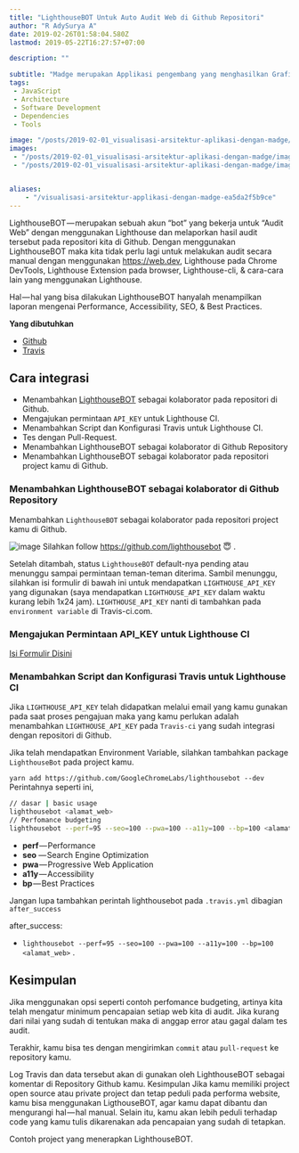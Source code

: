 ```yaml
---
title: "LighthouseBOT Untuk Auto Audit Web di Github Repositori"
author: "R AdySurya A"
date: 2019-02-26T01:58:04.580Z
lastmod: 2019-05-22T16:27:57+07:00

description: ""

subtitle: "Madge merupakan Applikasi pengembang yang menghasilkan Grafik Visual mengenai struktur sebuah applikasi, modul-modul yang digunakan…"
tags:
 - JavaScript 
 - Architecture 
 - Software Development 
 - Dependencies 
 - Tools 

image: "/posts/2019-02-01_visualisasi-arsitektur-aplikasi-dengan-madge/images/1.png" 
images:
 - "/posts/2019-02-01_visualisasi-arsitektur-aplikasi-dengan-madge/images/1.png" 
 - "/posts/2019-02-01_visualisasi-arsitektur-aplikasi-dengan-madge/images/2.png" 


aliases:
    - "/visualisasi-arsitektur-applikasi-dengan-madge-ea5da2f5b9ce"
---
```

LighthouseBOT — merupakan sebuah akun “bot” yang bekerja untuk “Audit Web” dengan menggunakan Lighthouse dan melaporkan hasil audit tersebut pada repositori kita di Github. Dengan menggunakan LighthouseBOT maka kita tidak perlu lagi untuk melakukan audit secara manual dengan menggunakan https://web.dev, Lighthouse pada Chrome DevTools, Lighthouse Extension pada browser, Lighthouse-cli, & cara-cara lain yang menggunakan Lighthouse.

Hal — hal yang bisa dilakukan LighthouseBOT hanyalah menampilkan laporan mengenai Performance, Accessibility, SEO, & Best Practices.

**Yang dibutuhkan**
- [Github](https://github.com)
- [Travis](https://travis.org) 

## Cara integrasi
- Menambahkan [LighthouseBOT](https://github.com/lighthousebot) sebagai kolaborator pada repositori di Github.
- Mengajukan permintaan `API_KEY` untuk Lighthouse CI.
- Menambahkan Script dan Konfigurasi Travis untuk Lighthouse CI.
- Tes dengan Pull-Request.
- Menambahkan LighthouseBOT sebagai kolaborator di Github Repository
- Menambahkan LighthouseBOT sebagai kolaborator pada repositori project kamu di Github.

### Menambahkan LighthouseBOT sebagai kolaborator di Github Repository
Menambahkan  `LighthouseBOT` sebagai kolaborator pada repositori project kamu di Github.
   
    
![image](/posts/2019-02-26_lighthousebot_untuk_auto_audit_web_di_github_repositori/images/2.png)
Silahkan follow https://github.com/lighthousebot 😇 .  
   
  
Setelah ditambah, status `LighthouseBOT` default-nya pending atau menunggu sampai permintaan teman-teman diterima. Sambil menunggu, silahkan isi formulir di bawah ini untuk mendapatkan `LIGHTHOUSE_API_KEY` yang digunakan (saya mendapatkan `LIGHTHOUSE_API_KEY` dalam waktu kurang lebih 1x24 jam).    `LIGHTHOUSE_API_KEY` nanti di tambahkan pada `environment variable` di Travis-ci.com.
### Mengajukan Permintaan API_KEY untuk Lighthouse CI
[Isi Formulir Disini](https://docs.google.com/forms/d/e/1FAIpQLSdIc3QNIMn7bBMgl2cfxmmo6wGBlUpdLGxjB_ml464t9eCg_A/viewform)
   
### Menambahkan Script dan Konfigurasi Travis untuk Lighthouse CI
Jika `LIGHTHOUSE_API_KEY` telah didapatkan melalui email yang kamu gunakan pada saat proses pengajuan maka yang kamu perlukan adalah menambahkan `LIGHTHOUSE_API_KEY` pada `Travis-ci` yang sudah integrasi dengan repositori di Github.


Jika telah mendapatkan Environment Variable, silahkan tambahkan package `LighthouseBot` pada project kamu.

`yarn add https://github.com/GoogleChromeLabs/lighthousebot --dev`
Perintahnya seperti ini,
```bash
// dasar | basic usage
lighthousebot <alamat_web>
// Perfomance budgeting
lighthousebot --perf=95 --seo=100 --pwa=100 --a11y=100 --bp=100 <alamat_web>
```  

- **perf** — Performance
- **seo** — Search Engine Optimization
- **pwa** — Progressive Web Application
- **a11y** — Accessibility
- **bp** — Best Practices

Jangan lupa tambahkan perintah lighthousebot pada `.travis.yml` dibagian `after_success`

after_success:  
  - `lighthousebot --perf=95 --seo=100 --pwa=100 --a11y=100 --bp=100 <alamat_web>` . 
  
## Kesimpulan
  
Jika menggunakan opsi seperti contoh perfomance budgeting, artinya kita telah mengatur minimum pencapaian setiap web kita di audit. Jika kurang dari nilai yang sudah di tentukan maka di anggap error atau gagal dalam tes audit.

   
Terakhir, kamu bisa tes dengan mengirimkan `commit` atau `pull-request` ke repository kamu.

    
Log Travis dan data tersebut akan di gunakan oleh LighthouseBOT sebagai komentar di Repository Github kamu.
Kesimpulan
Jika kamu memiliki project open source atau private project dan tetap peduli pada performa website, kamu bisa menggunakan LigthouseBOT, agar kamu dapat dibantu dan mengurangi hal — hal manual. Selain itu, kamu akan lebih peduli terhadap code yang kamu tulis dikarenakan ada pencapaian yang sudah di tetapkan.

Contoh project yang menerapkan LighthouseBOT.
